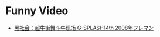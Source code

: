 # Funny Video

* [黑社会：超牛街舞斗牛现场 G-SPLASH14th 2008年フレマン](http://v.youku.com/v_show/id_XMzAzMzYyNjc2.html)